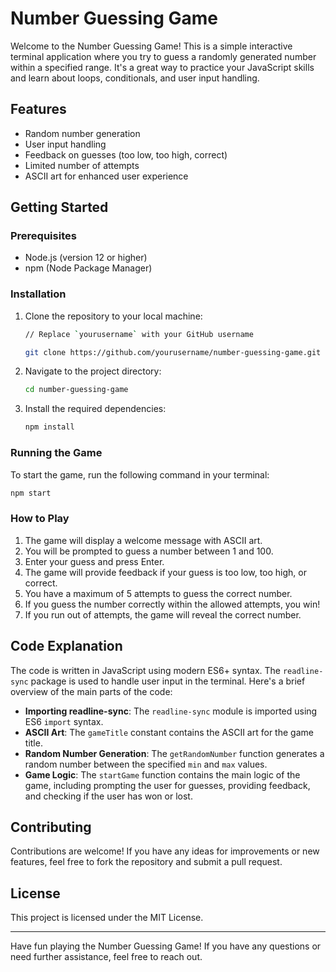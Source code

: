 # Number Guessing Game

Welcome to the Number Guessing Game! This is a simple interactive terminal application where you try to guess a randomly generated number within a specified range. It's a great way to practice your JavaScript skills and learn about loops, conditionals, and user input handling.

## Features

- Random number generation
- User input handling
- Feedback on guesses (too low, too high, correct)
- Limited number of attempts
- ASCII art for enhanced user experience

## Getting Started

### Prerequisites

- Node.js (version 12 or higher)
- npm (Node Package Manager)

### Installation

1. Clone the repository to your local machine:

   ```sh
   // Replace `yourusername` with your GitHub username

   git clone https://github.com/yourusername/number-guessing-game.git
   ```

2. Navigate to the project directory:

   ```sh
   cd number-guessing-game
   ```

3. Install the required dependencies:

   ```sh
   npm install
   ```

### Running the Game

To start the game, run the following command in your terminal:

```sh
npm start
```

### How to Play

1. The game will display a welcome message with ASCII art.
2. You will be prompted to guess a number between 1 and 100.
3. Enter your guess and press Enter.
4. The game will provide feedback if your guess is too low, too high, or correct.
5. You have a maximum of 5 attempts to guess the correct number.
6. If you guess the number correctly within the allowed attempts, you win!
7. If you run out of attempts, the game will reveal the correct number.

## Code Explanation

The code is written in JavaScript using modern ES6+ syntax. The `readline-sync` package is used to handle user input in the terminal. Here's a brief overview of the main parts of the code:

- **Importing readline-sync**: The `readline-sync` module is imported using ES6 `import` syntax.
- **ASCII Art**: The `gameTitle` constant contains the ASCII art for the game title.
- **Random Number Generation**: The `getRandomNumber` function generates a random number between the specified `min` and `max` values.
- **Game Logic**: The `startGame` function contains the main logic of the game, including prompting the user for guesses, providing feedback, and checking if the user has won or lost.

## Contributing

Contributions are welcome! If you have any ideas for improvements or new features, feel free to fork the repository and submit a pull request.

## License

This project is licensed under the MIT License.

---

Have fun playing the Number Guessing Game! If you have any questions or need further assistance, feel free to reach out.
